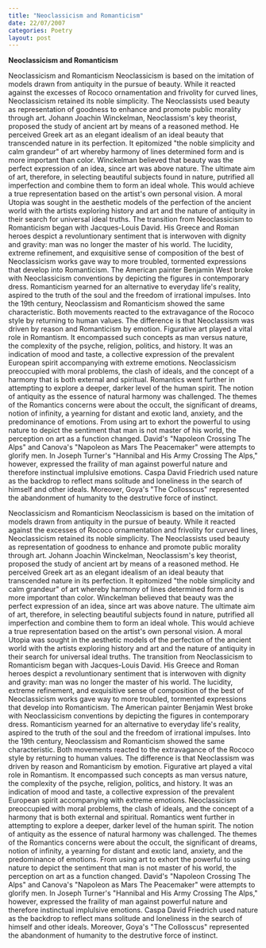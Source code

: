 ```yaml
---
title: "Neoclassicism and Romanticism"
date: 22/07/2007
categories: Poetry
layout: post
---
```


**Neoclassicism and Romanticism**

Neoclassicism and Romanticism
     Neoclassicism is based on the imitation of models drawn from antiquity in the pursue of beauty.  While it reacted against the excesses of Rococo ornamentation and frivolity for curved lines, Neoclassicism retained its noble simplicity.  The Neoclassists used beauty as representation of goodness to enhance and promote public morality through art.  Johann Joachin Winckelman, Neoclassism's key theorist, proposed the study of ancient art by means of a reasoned method.  He perceived Greek art as an elegant idealism of an ideal beauty that transcended nature in its perfection.  It epitomized "the noble simplicity and calm grandeur" of art whereby harmony of lines determined form and is more important than color.  Winckelman believed that beauty was the perfect expression of an idea, since art was above nature.  The ultimate aim of art, therefore, in selecting beautiful subjects found in nature, putrified all imperfection and combine them to form an ideal whole.  This would achieve a true representation based on the artist's own personal vision.  A moral Utopia was sought in the aesthetic models of the perfection of the ancient world with the artists exploring history and art and the nature of antiquity in their search for universal ideal truths.
     The transition from Neoclassicism to Romanticism began with Jacques-Louis David.  His Greece and Roman heroes despict a revoluntionary sentiment that is interwoven with dignity and gravity: man was no longer the master of his world.  The lucidity, extreme refinement, and exquisitive sense of composition of the best of Neoclassicism works gave way to more troubled, tormented expressions that develop into Romanticism.
     The American painter Benjamin West broke with Neoclassicism conventions by depicting the figures in contemporary dress.  Romanticism yearned for an alternative to everyday life's reality, aspired to the truth of the soul and the freedom of irrational impulses.  Into the 19th century, Neoclassism and Romanticism showed the same characteristic.  Both movements reacted to the extravagance of the Rococo style by returning to human values.  The difference is that Neoclassism was driven by reason and Romanticism by emotion.
     Figurative art played a vital role in Romantism.  It encompassed such concepts as man versus nature, the complexity of the psyche, religion, politics, and history.  It was an indication of mood and taste, a collective expression of the prevalent European spirit accompanying with extreme emotions.  Neoclassicism preoccupied with moral problems, the clash of ideals, and the concept of a harmony that is both external and spiritual.  Romantics went further in attempting to explore a deeper, darker level of the human spirit.  The notion of antiquity as the essence of natural harmony was challenged.  The themes of the Romantics concerns were about the occult, the significant of dreams, notion of infinity, a yearning for distant and exotic land, anxiety, and the predominance of emotions.  From using art to exhort the powerful to using nature to depict the sentiment that man is not master of his world, the perception on art as a function changed.  David's "Napoleon Crossing The Alps" and Canova's "Napoleon as Mars The Peacemaker" were attempts to glorify men.  In Joseph Turner's "Hannibal and His Army Crossing The Alps," however, expressed the fraility of man against powerful nature and therefore instinctual implulsive emotions.  Caspa David Friedrich used nature as the backdrop to reflect mans solitude and loneliness in the search of himself and other ideals.  Moreover, Goya's "The Collosscus" represented the abandonment of humanity to the destrutive force of instinct.

Neoclassicism and Romanticism
     Neoclassicism is based on the imitation of models drawn from antiquity in the pursue of beauty.  While it reacted against the excesses of Rococo ornamentation and frivolity for curved lines, Neoclassicism retained its noble simplicity.  The Neoclassists used beauty as representation of goodness to enhance and promote public morality through art.  Johann Joachin Winckelman, Neoclassism's key theorist, proposed the study of ancient art by means of a reasoned method.  He perceived Greek art as an elegant idealism of an ideal beauty that transcended nature in its perfection.  It epitomized "the noble simplicity and calm grandeur" of art whereby harmony of lines determined form and is more important than color.  Winckelman believed that beauty was the perfect expression of an idea, since art was above nature.  The ultimate aim of art, therefore, in selecting beautiful subjects found in nature, putrified all imperfection and combine them to form an ideal whole.  This would achieve a true representation based on the artist's own personal vision.  A moral Utopia was sought in the aesthetic models of the perfection of the ancient world with the artists exploring history and art and the nature of antiquity in their search for universal ideal truths.
     The transition from Neoclassicism to Romanticism began with Jacques-Louis David.  His Greece and Roman heroes despict a revoluntionary sentiment that is interwoven with dignity and gravity: man was no longer the master of his world.  The lucidity, extreme refinement, and exquisitive sense of composition of the best of Neoclassicism works gave way to more troubled, tormented expressions that develop into Romanticism.
     The American painter Benjamin West broke with Neoclassicism conventions by depicting the figures in contemporary dress.  Romanticism yearned for an alternative to everyday life's reality, aspired to the truth of the soul and the freedom of irrational impulses.  Into the 19th century, Neoclassism and Romanticism showed the same characteristic.  Both movements reacted to the extravagance of the Rococo style by returning to human values.  The difference is that Neoclassism was driven by reason and Romanticism by emotion.
     Figurative art played a vital role in Romantism.  It encompassed such concepts as man versus nature, the complexity of the psyche, religion, politics, and history.  It was an indication of mood and taste, a collective expression of the prevalent European spirit accompanying with extreme emotions.  Neoclassicism preoccupied with moral problems, the clash of ideals, and the concept of a harmony that is both external and spiritual.  Romantics went further in attempting to explore a deeper, darker level of the human spirit.  The notion of antiquity as the essence of natural harmony was challenged.  The themes of the Romantics concerns were about the occult, the significant of dreams, notion of infinity, a yearning for distant and exotic land, anxiety, and the predominance of emotions.  From using art to exhort the powerful to using nature to depict the sentiment that man is not master of his world, the perception on art as a function changed.  David's "Napoleon Crossing The Alps" and Canova's "Napoleon as Mars The Peacemaker" were attempts to glorify men.  In Joseph Turner's "Hannibal and His Army Crossing The Alps," however, expressed the fraility of man against powerful nature and therefore instinctual implulsive emotions.  Caspa David Friedrich used nature as the backdrop to reflect mans solitude and loneliness in the search of himself and other ideals.  Moreover, Goya's "The Collosscus" represented the abandonment of humanity to the destrutive force of instinct.
